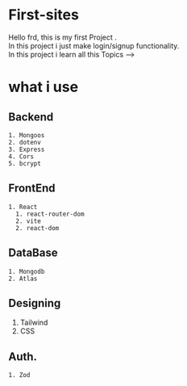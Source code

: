 # First-sites
Hello frd, this is my first Project . <br>
In this project i just make login/signup functionality. <br>
In this project i learn all this Topics -->
# what i use
  ## Backend
    1. Mongoos
    2. dotenv
    3. Express
    4. Cors
    5. bcrypt
  ## FrontEnd
    1. React 
      1. react-router-dom
      2. vite
      2. react-dom
  ## DataBase
    1. Mongodb
    2. Atlas
## Designing
  1. Tailwind 
  2.  CSS 

  ## Auth.
    1. Zod
